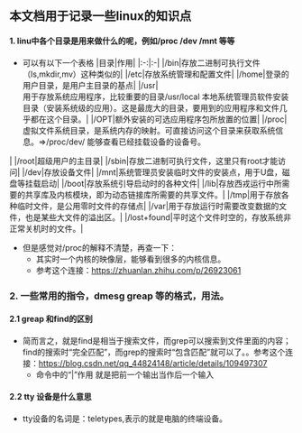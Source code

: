 ## 本文档用于记录一些linux的知识点
#### 1. linu中各个目录是用来做什么的呢，例如/proc /dev /mnt 等等
* 可以有以下一个表格
  |目录|作用|
  |:-:|:-|
  |/bin|存放二进制可执行文件（ls,mkdir,mv）这种类似的|
  |/etc|存放系统管理和配置文件|
  |/home|登录的用户目录，是用户主目录的基点|
  |/usr|	
用于存放系统应用程序，比较重要的目录/usr/local 本地系统管理员软件安装目录（安装系统级的应用）。这是最庞大的目录，要用到的应用程序和文件几乎都在这个目录。|
|/OPT|额外安装的可选应用程序包所放置的位置|
|/proc|虚拟文件系统目录，是系统内存的映射。可直接访问这个目录来获取系统信息。=>/proc/dev/ 能够查看已经挂载设备的设备号。


|
|/root|超级用户的主目录|
|/sbin|存放二进制可执行文件，这里只有root才能访问|
|/dev|存放设备文件|
|/mnt|系统管理员安装临时文件的安装点，用于U盘，磁盘等挂载启动|
|/boot|存放系统引导启动时的各种文件|
|/lib|存放西戎运行中所需要的共享库及内核模块，即为动态链接库所需要的共享文件。|
|/tmp|用于存放各种临时文件，是公用零时文件的存储点|
|/var|用于存放运行时需要改变数据的文件，也是某些大文件的溢出区。|
|/lost+found|平时这个文件时空的，存放系统非正常关机时的文件。|
* 但是感觉对/proc的解释不清楚，再查一下：
    * 其实时一个内核的映像层，能够看到很多的内核信息。
    *  参考这个连接：https://zhuanlan.zhihu.com/p/26923061
### 2. 一些常用的指令，dmesg greap 等的格式，用法。
#### 2.1 greap 和find的区别
* 简而言之，就是find是相当于搜索文件，而grep可以搜索到文件里面的内容；find的搜索时“完全匹配”，而grep的搜索时“包含匹配”就可以了。。参考这个连接：https://blog.csdn.net/qq_44824148/article/details/109497307 
  * 命令中的“|”作用 就是把前一个输出当作后一个输入
#### 2.2 tty 设备是什么意思
* tty设备的名词是：teletypes,表示的就是电脑的终端设备。